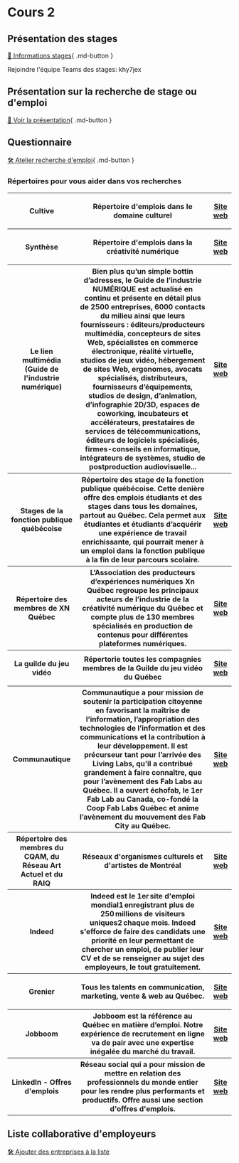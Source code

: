 # Cours 2
## Présentation des stages
 [📁 Informations stages](./stages/informations.md){ .md-button }    

 Rejoindre l'équipe Teams des stages: 
 khy7jex
 

## Présentation sur la recherche de stage ou d'emploi
[📁 Voir la présentation](https://cmontmorency365-my.sharepoint.com/:b:/g/personal/lora_boisvert_cmontmorency_qc_ca/ETvq2rTn-T9KpJk9dKvXONABSBXblf_OXaQ3etOj--gWRw?e=MiTjMX){ .md-button }         



## Questionnaire      
 
[🛠️ Atelier recherche d'emploi](https://forms.office.com/Pages/ResponsePage.aspx?id=x5Wp_94QyE6V2yjtBXZFXRNpbsE2ELxAl1w7h19byDhUQ1FETVQyREJYREc5UFg4WTVYMTRMNkRLNSQlQCN0PWcu){ .md-button }      

 

### Répertoires pour vous aider dans vos recherches
<table>
       <tr>   </tr>
<tr>
        <th>Cultive</th>
        <th>Répertoire d'emplois dans le domaine culturel</th>
        <th><p><a href="https://cultive.ca/emplois/ ">Site web</a></p></th>        
</tr>

 <tr>
        <th>Synthèse</th>
        <th>Répertoire d'emplois dans la créativité numérique</th>
        <th><p><a href="https://polesynthese.com/repertoire/entreprises">Site web</a></p></th>        
</tr>
<tr>
        <th>Le lien multimédia (Guide de l'industrie numérique) </th>
        <th>Bien plus qu’un simple bottin d’adresses, le Guide de l’industrie NUMÉRIQUE est actualisé en continu et présente en détail plus de 2500 entreprises, 6000 contacts du milieu ainsi que leurs fournisseurs : éditeurs/producteurs multimédia, concepteurs de sites Web, spécialistes en commerce électronique, réalité virtuelle, studios de jeux vidéo, hébergement de sites Web, ergonomes, avocats spécialisés, distributeurs, fournisseurs d’équipements, studios de design, d’animation, d’infographie 2D/3D, espaces de coworking, incubateurs et accélérateurs, prestataires de services de télécommunications, éditeurs de logiciels spécialisés, firmes-conseils en informatique, intégrateurs de systèmes, studio de postproduction audiovisuelle...  </th> 
        <th><p><a href="https://guide.lienmultimedia.com/">Site web</a></p></th>        
</tr>

<tr>
        <th>Stages de la fonction publique québécoise </th>
        <th>Répertoire des stage de la fonction publique québécoise. Cette denière offre des emplois étudiants et des stages dans tous les domaines, partout au Québec. Cela permet aux étudiantes et étudiants d’acquérir une expérience de travail enrichissante, qui pourrait mener à un emploi dans la fonction publique à la fin de leur parcours scolaire. </th> 
        <th><p><a href="https://www.carrieres.gouv.qc.ca/emplois-etudiants-et-stages/stages/offres-de-stage-en-cours/  ">Site web</a></p></th>        
</tr>

<tr>
        <th>Répertoire des membres de XN Québec </th>
        <th>L’Association des producteurs d’expériences numériques Xn Québec regroupe les principaux acteurs de l’industrie de la créativité numérique du Québec et compte plus de 130 membres spécialisés en production de contenus pour différentes plateformes numériques. </th> 
        <th><p><a href="https://www.xnquebec.co/repertoire-des-membres/ ">Site web</a></p></th>        
</tr>

<tr>
        <th>La guilde du jeu vidéo </th>
        <th>Répertorie toutes les compagnies membres de la Guilde du jeu vidéo du Québec</th> 
        <th><p><a href="https://www.laguilde.quebec/fr/membres/">Site web</a></p></th>        
</tr>



<tr>
        <th>Communautique </th>
        <th>Communautique a pour mission de soutenir la participation citoyenne en favorisant la maîtrise de l’information, l’appropriation des technologies de l’information et des communications et la contribution à leur développement. Il est précurseur tant pour l’arrivée des Living Labs, qu’il a contribué grandement à faire connaître, que pour l’avènement des Fab Labs au Québec. Il a ouvert échofab, le 1er Fab Lab au Canada, co-fondé la Coop Fab Labs Québec et anime l’avènement du mouvement des Fab City au Québec. </th>
        <th><p><a href="https://www.communautique.quebec/ ">Site web</a></p></th>        
</tr>


<tr>
        <th>Répertoire des membres du CQAM, du Réseau Art Actuel et du RAIQ </th>
        <th>Réseaux d'organismes culturels et d'artistes de Montréal </th> 
        <th><p><a href="https://raiq.ca/repertoire-des-membres-corporatifs/ ">Site web</a></p></th>        
</tr>


<tr>
        <th>Indeed </th>
        <th>Indeed est le 1er site d'emploi mondial1 enregistrant plus de 250 millions de visiteurs uniques2 chaque mois. Indeed s'efforce de faire des candidats une priorité en leur permettant de chercher un emploi, de publier leur CV et de se renseigner au sujet des employeurs, le tout gratuitement.  </th> 
        <th><p><a href="https://emplois.ca.indeed.com/">Site web</a></p></th>        
</tr>

<tr>
        <th>Grenier </th>
        <th>Tous les talents en communication, marketing, vente & web au Québec. </th> 
        <th><p><a href="https://www.grenier.qc.ca/">Site web</a></p></th>        
</tr>

<tr>
        <th>Jobboom </th>
        <th>Jobboom est la référence au Québec en matière d’emploi. Notre expérience de recrutement en ligne va de pair avec une expertise inégalée du marché du travail.</th> 
        <th><p><a href="https://www.jobboom.com/fr/">Site web</a></p></th>        
</tr>

<tr>
        <th>LinkedIn - Offres d'emplois </th>
        <th>Réseau social qui a pour mission de mettre en relation des professionnels du monde entier pour les rendre plus performants et productifs. Offre aussi une section d'offres d'emplois.</th> 
        <th><p><a href="https://www.linkedin.com/jobs/">Site web</a></p></th>        
</tr>


</table>

## Liste collaborative d'employeurs
[🛠️ Ajouter des entreprises à la liste](https://github.com/orgs/tim-montmorency-preparation-stage/projects/1)


